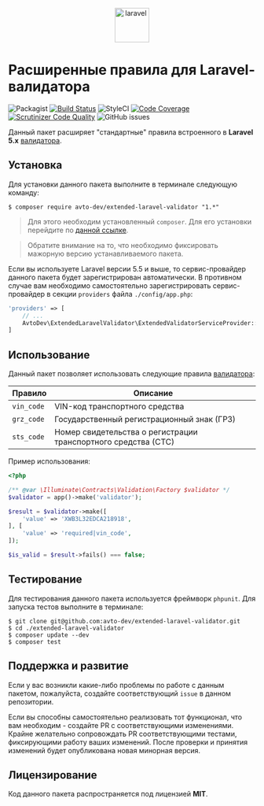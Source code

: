 
<p align="center">
  <img alt="laravel" src="https://habrastorage.org/webt/hr/6n/nm/hr6nnmgelolxqihsfb-qtp_ncci.png" width="70" height="70" />
</p>

# Расширенные правила для Laravel-валидатора

![Packagist](https://img.shields.io/packagist/v/avto-dev/extended-laravel-validator.svg?style=flat&maxAge=30)
[![Build Status](https://scrutinizer-ci.com/g/avto-dev/extended-laravel-validator/badges/build.png?b=master)](https://scrutinizer-ci.com/g/avto-dev/extended-laravel-validator/build-status/master)
![StyleCI](https://styleci.io/repos/108553281/shield?style=flat&maxAge=30)
[![Code Coverage](https://scrutinizer-ci.com/g/avto-dev/extended-laravel-validator/badges/coverage.png?b=master)](https://scrutinizer-ci.com/g/avto-dev/extended-laravel-validator/?branch=master)
[![Scrutinizer Code Quality](https://scrutinizer-ci.com/g/avto-dev/extended-laravel-validator/badges/quality-score.png?b=master)](https://scrutinizer-ci.com/g/avto-dev/extended-laravel-validator/?branch=master)
![GitHub issues](https://img.shields.io/github/issues/avto-dev/extended-laravel-validator.svg?style=flat&maxAge=30)

Данный пакет расширяет "стандартные" правила встроенного в **Laravel 5.x** [валидатора][laravel_validation].

## Установка

Для установки данного пакета выполните в терминале следующую команду:

```shell
$ composer require avto-dev/extended-laravel-validator "1.*"
```

> Для этого необходим установленный `composer`. Для его установки перейдите по [данной ссылке][getcomposer].

> Обратите внимание на то, что необходимо фиксировать мажорную версию устанавливаемого пакета.

Если вы используете Laravel версии 5.5 и выше, то сервис-провайдер данного пакета будет зарегистрирован автоматически. В противном случае вам необходимо самостоятельно зарегистрировать сервис-провайдер в секции `providers` файла `./config/app.php`:

```php
'providers' => [
    // ...
    AvtoDev\ExtendedLaravelValidator\ExtendedValidatorServiceProvider::class,
]
```

## Использование

Данный пакет позволяет использовать следующие правила [валидатора][laravel_validation]:

Правило | Описание
--- | ---
`vin_code` | VIN-код транспортного средства
`grz_code` | Государственный регистрационный знак (ГРЗ)
`sts_code` | Номер свидетельства о регистрации транспортного средства (СТС)

Пример использования:

```php
<?php

/** @var \Illuminate\Contracts\Validation\Factory $validator */
$validator = app()->make('validator');

$result = $validator->make([
    'value' => 'XWB3L32EDCA218918',
], [
    'value' => 'required|vin_code',
]);

$is_valid = $result->fails() === false;
```

## Тестирование

Для тестирования данного пакета используется фреймворк `phpunit`. Для запуска тестов выполните в терминале:

```shell
$ git clone git@github.com:avto-dev/extended-laravel-validator.git
$ cd ./extended-laravel-validator
$ composer update --dev
$ composer test
```

## Поддержка и развитие

Если у вас возникли какие-либо проблемы по работе с данным пакетом, пожалуйста, создайте соответствующий `issue` в данном репозитории.

Если вы способны самостоятельно реализовать тот функционал, что вам необходим - создайте PR с соответствующими изменениями. Крайне желательно сопровождать PR соответствующими тестами, фиксирующими работу ваших изменений. После проверки и принятия изменений будет опубликована новая минорная версия.

## Лицензирование

Код данного пакета распространяется под лицензией **MIT**.

[getcomposer]:https://getcomposer.org/download/
[laravel_validation]:https://laravel.com/docs/5.5/validation
